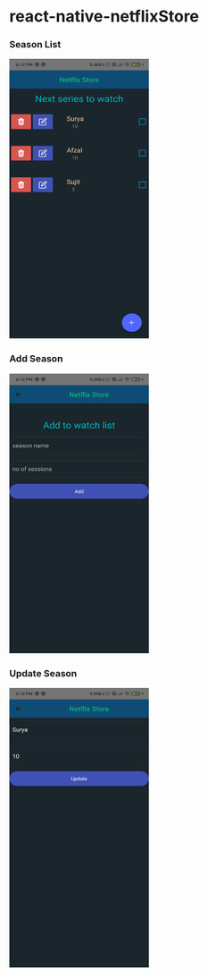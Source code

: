 # react-native-netflixStore

### Season List
<img src='app-preview/SeasonList.jpg' width='250' height='500'/>

### Add Season
<img src='app-preview/AddSeason.jpg' width='250' height='500'/>

### Update Season
<img src='app-preview/UpdateSeason.jpg' width='250' height='500'/>
